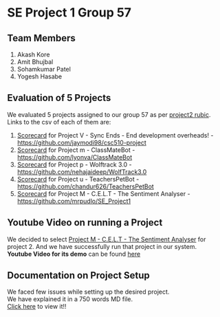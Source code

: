 # SE Project 1 Group 57

## Team Members
1. Akash Kore
2. Amit Bhujbal
3. Sohamkumar Patel
4. Yogesh Hasabe

## Evaluation of 5 Projects
We evaluated 5 projects assigned to our group 57 as per [project2 rubic](https://github.com/txt/se23/blob/main/docs/project2.md).
Links to the csv of each of them are:
1. [Scorecard](5%20projects%20evaluation/Project%20V.csv) for Project V - Sync Ends - End development overheads! - https://github.com/jaymodi98/csc510-project
2. [Scorecard](5%20projects%20evaluation/Project%20m%20-%20ClassMateBot.csv) for Project m - ClassMateBot - https://github.com/lyonva/ClassMateBot
3. [Scorecard](5%20projects%20evaluation/Project%20p.csv) for 	Project p - Wolftrack 3.0 - https://github.com/nehajaideep/WolfTrack3.0
4. [Scorecard](5%20projects%20evaluation/Project%20u.csv) for Project u - TeachersPetBot - https://github.com/chandur626/TeachersPetBot
5. [Scorecard](5%20projects%20evaluation/Project_M.csv) for 	Project M - C.E.L.T - The Sentiment Analyser - https://github.com/mrpudlo/SE_Project1

## Youtube Video on running a Project
We decided to select [Project M - C.E.L.T - The Sentiment Analyser](https://github.com/mrpudlo/SE_Project1) for project 2. And we have successfully run that project in our system.  
__Youtube Video for its demo__ can be found [here](https://www.youtube.com/watch?v=w2cbuHDaSz4)

## Documentation on Project Setup
We faced few issues while setting up the desired project.  
We have explained it in a 750 words MD file.  
[Click here](Setup_Experience_and_Comments.md) to view it!!
